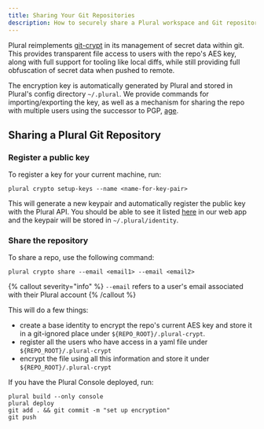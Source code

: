 ```yaml
---
title: Sharing Your Git Repositories
description: How to securely share a Plural workspace and Git repository with a collaborator.
---
```


Plural reimplements [git-crypt](https://github.com/AGWA/git-crypt) in its management of secret data within git. This provides transparent file access to users with the repo's AES key, along with full support for tooling like local diffs, while still providing full obfuscation of secret data when pushed to remote.

The encryption key is automatically generated by Plural and stored in Plural's config directory `~/.plural`. We provide commands for importing/exporting the key, as well as a mechanism for sharing the repo with multiple users using the successor to PGP, [age](https://github.com/FiloSottile/age).

## Sharing a Plural Git Repository

### Register a public key

To register a key for your current machine, run:

```shell {% showHeader=false %}
plural crypto setup-keys --name <name-for-key-pair>
```

This will generate a new keypair and automatically register the public key with the Plural API. You should be able to see it listed [here](https://app.plural.sh/me/edit/keys) in our web app and the keypair will be stored in `~/.plural/identity`.

### Share the repository

To share a repo, use the following command:

```shell {% showHeader=false %}
plural crypto share --email <email1> --email <email2>
```

{% callout severity="info" %}
`--email` refers to a user's email associated with their Plural account
{% /callout %}

This will do a few things:

- create a base identity to encrypt the repo's current AES key and store it in a git-ignored place under `${REPO_ROOT}/.plural-crypt`.
- register all the users who have access in a yaml file under `${REPO_ROOT}/.plural-crypt`
- encrypt the file using all this information and store it under `${REPO_ROOT}/.plural-crypt`

If you have the Plural Console deployed, run:

```shell {% showHeader=false %}
plural build --only console
plural deploy
git add . && git commit -m "set up encryption"
git push
```
